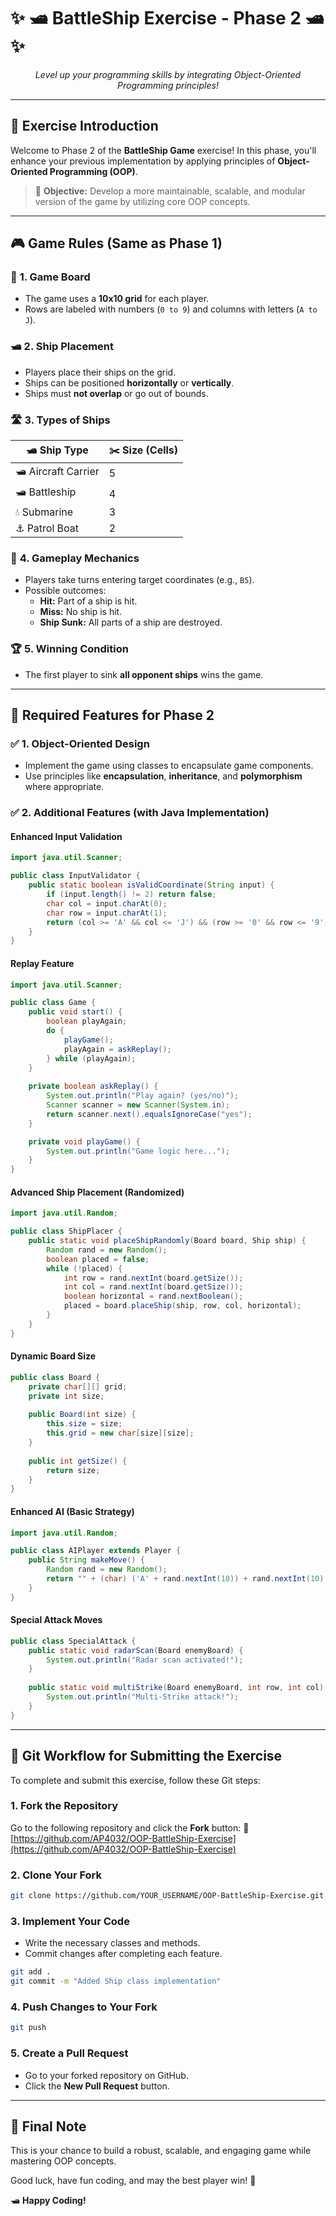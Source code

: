 #                                     ✨ 🛥️ **BattleShip Exercise - Phase 2** 🛥️ ✨

<p align="center">
  <i>Level up your programming skills by integrating Object-Oriented Programming principles!</i>
</p>

---

## 📌 **Exercise Introduction**
Welcome to Phase 2 of the **BattleShip Game** exercise! In this phase, you'll enhance your previous implementation by applying principles of **Object-Oriented Programming (OOP)**.

> 🎯 **Objective:** Develop a more maintainable, scalable, and modular version of the game by utilizing core OOP concepts.

---

## 🎮 **Game Rules (Same as Phase 1)**

### 🎲 **1. Game Board**
- The game uses a **10x10 grid** for each player.
- Rows are labeled with numbers (`0 to 9`) and columns with letters (`A to J`).

### 🛥️ **2. Ship Placement**
- Players place their ships on the grid.
- Ships can be positioned **horizontally** or **vertically**.
- Ships must **not overlap** or go out of bounds.

### 🛣️ **3. Types of Ships**
| 🛥 **Ship Type**      | ✂️ **Size (Cells)** |
|----------------------|--------------------|
| 🛥 Aircraft Carrier   | 5                  |
| 🛥 Battleship         | 4                  |
| 💧 Submarine          | 3                  |
| ⚓ Patrol Boat         | 2                  |

### 🎯 **4. Gameplay Mechanics**
- Players take turns entering target coordinates (e.g., `B5`).
- Possible outcomes:
  - **Hit:** Part of a ship is hit.
  - **Miss:** No ship is hit.
  - **Ship Sunk:** All parts of a ship are destroyed.

### 🏆 **5. Winning Condition**
- The first player to sink **all opponent ships** wins the game.

---

## 🔧 **Required Features for Phase 2**

### ✅ **1. Object-Oriented Design**
- Implement the game using classes to encapsulate game components.
- Use principles like **encapsulation**, **inheritance**, and **polymorphism** where appropriate.

### ✅ **2. Additional Features (with Java Implementation)**

#### **Enhanced Input Validation**
```java
import java.util.Scanner;

public class InputValidator {
    public static boolean isValidCoordinate(String input) {
        if (input.length() != 2) return false;
        char col = input.charAt(0);
        char row = input.charAt(1);
        return (col >= 'A' && col <= 'J') && (row >= '0' && row <= '9');
    }
}
```

#### **Replay Feature**
```java
import java.util.Scanner;

public class Game {
    public void start() {
        boolean playAgain;
        do {
            playGame();
            playAgain = askReplay();
        } while (playAgain);
    }
    
    private boolean askReplay() {
        System.out.println("Play again? (yes/no)");
        Scanner scanner = new Scanner(System.in);
        return scanner.next().equalsIgnoreCase("yes");
    }

    private void playGame() {
        System.out.println("Game logic here...");
    }
}
```

#### **Advanced Ship Placement (Randomized)**
```java
import java.util.Random;

public class ShipPlacer {
    public static void placeShipRandomly(Board board, Ship ship) {
        Random rand = new Random();
        boolean placed = false;
        while (!placed) {
            int row = rand.nextInt(board.getSize());
            int col = rand.nextInt(board.getSize());
            boolean horizontal = rand.nextBoolean();
            placed = board.placeShip(ship, row, col, horizontal);
        }
    }
}
```

#### **Dynamic Board Size**
```java
public class Board {
    private char[][] grid;
    private int size;
    
    public Board(int size) {
        this.size = size;
        this.grid = new char[size][size];
    }
    
    public int getSize() {
        return size;
    }
}
```

#### **Enhanced AI (Basic Strategy)**
```java
import java.util.Random;

public class AIPlayer extends Player {
    public String makeMove() {
        Random rand = new Random();
        return "" + (char) ('A' + rand.nextInt(10)) + rand.nextInt(10);
    }
}
```

#### **Special Attack Moves**
```java
public class SpecialAttack {
    public static void radarScan(Board enemyBoard) {
        System.out.println("Radar scan activated!");
    }
    
    public static void multiStrike(Board enemyBoard, int row, int col) {
        System.out.println("Multi-Strike attack!");
    }
}
```

---

## 🚀 **Git Workflow for Submitting the Exercise**

To complete and submit this exercise, follow these Git steps:

### **1. Fork the Repository**
Go to the following repository and click the **Fork** button:
🔗 [https://github.com/AP4032/OOP-BattleShip-Exercise](https://github.com/AP4032/OOP-BattleShip-Exercise)

### **2. Clone Your Fork**
```sh
git clone https://github.com/YOUR_USERNAME/OOP-BattleShip-Exercise.git
```

### **3. Implement Your Code**
- Write the necessary classes and methods.
- Commit changes after completing each feature.

```sh
git add .
git commit -m "Added Ship class implementation"
```

### **4. Push Changes to Your Fork**
```sh
git push
```

### **5. Create a Pull Request**
- Go to your forked repository on GitHub.
- Click the **New Pull Request** button.
---

## 🎉 **Final Note**
This is your chance to build a robust, scalable, and engaging game while mastering OOP concepts.

Good luck, have fun coding, and may the best player win! 🚀

🛥 **Happy Coding!**

